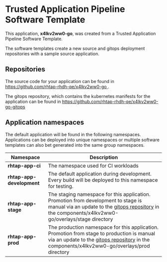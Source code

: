 # Trusted Application Pipeline Software Template

This application, **x4lkv2ww0-go**, was created from a Trusted Application Pipeline Software Template.

The software templates create a new source and gitops deployment repositories with a sample source application. 

## Repositories

The source code for your application can be found in [https://github.com/rhtap-rhdh-qe/x4lkv2ww0-go ](https://github.com/rhtap-rhdh-qe/x4lkv2ww0-go ).
 
The gitops repository, which contains the kubernetes manifests for the application can be found in 
[https://github.com/rhtap-rhdh-qe/x4lkv2ww0-go-gitops ](https://github.com/rhtap-rhdh-qe/x4lkv2ww0-go-gitops ) 

## Application namespaces 

The default application will be found in the following namespaces. Applications can be deployed into unique namespaces or multiple software templates can also bet generated into the same group namespaces.  

|  Namespace   |  Description   |  
| -------- | -------- |
| **rhtap-app-ci** | The namespace used for CI workloads |
| **rhtap-app-development** | The default application during development. Every build will be deployed to this namespace for testing. |
| **rhtap-app-stage** | The staging namespace for this application. Promotion from development to stage is manual via an update to the [gitops repository](https://github.com/rhtap-rhdh-qe/x4lkv2ww0-go-gitops ) in the components/x4lkv2ww0-go/overlays/stage directory |
| **rhtap-app-prod** | The production namespace for this application. Promotion from stage to production is manual via an update to the [gitops repository](https://github.com/rhtap-rhdh-qe/x4lkv2ww0-go-gitops ) in the components/x4lkv2ww0-go/overlays/prod directory |